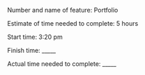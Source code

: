 Number and name of feature: Portfolio

Estimate of time needed to complete: 5 hours

Start time: 3:20 pm

Finish time: _____

Actual time needed to complete: _____
